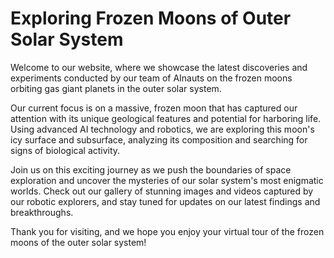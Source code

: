<!--
Write me markdown content of website with wallpaper:

"A team of AInauts conducting experiments on a massive, frozen moon orbiting a gas giant planet."

The header of the page should not be copy of the text but rather a real content of the website which is using this wallpaper.
-->

<!--font:Inter-->

# Exploring Frozen Moons of Outer Solar System

Welcome to our website, where we showcase the latest discoveries and experiments conducted by our team of AInauts on the frozen moons orbiting gas giant planets in the outer solar system.

Our current focus is on a massive, frozen moon that has captured our attention with its unique geological features and potential for harboring life. Using advanced AI technology and robotics, we are exploring this moon's icy surface and subsurface, analyzing its composition and searching for signs of biological activity.

Join us on this exciting journey as we push the boundaries of space exploration and uncover the mysteries of our solar system's most enigmatic worlds. Check out our gallery of stunning images and videos captured by our robotic explorers, and stay tuned for updates on our latest findings and breakthroughs.

Thank you for visiting, and we hope you enjoy your virtual tour of the frozen moons of the outer solar system!
